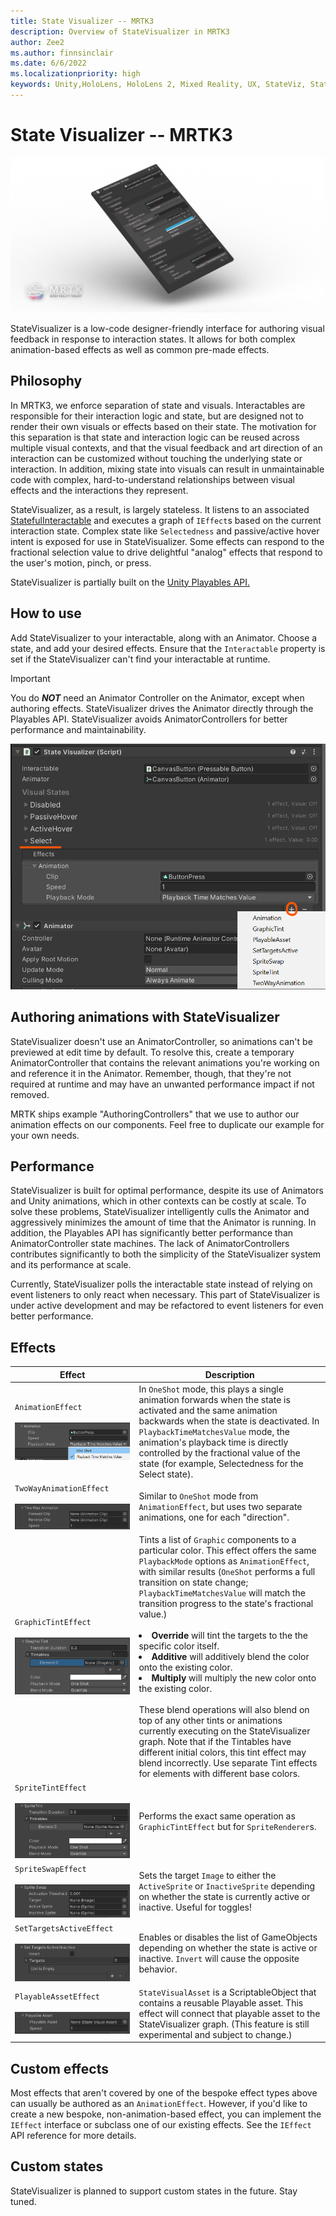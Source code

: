 ```yaml
---
title: State Visualizer -- MRTK3
description: Overview of StateVisualizer in MRTK3
author: Zee2
ms.author: finnsinclair
ms.date: 6/6/2022
ms.localizationpriority: high
keywords: Unity,HoloLens, HoloLens 2, Mixed Reality, UX, StateViz, StateVisualizer, State Visualizer, UX, animations
---
```


# State Visualizer -- MRTK3

![A graphic showing the State Visualizer script in the Unity Inspector window.](../../../mrtk3-overview/images/UXBuildingBlocks/StateVisualizer/stateviz-cover.png)

StateVisualizer is a low-code designer-friendly interface for authoring visual feedback in response to interaction states. It allows for both complex animation-based effects as well as common pre-made effects.

## Philosophy

In MRTK3, we enforce separation of state and visuals. Interactables are responsible for their interaction logic and state, but are designed not to render their own visuals or effects based on their state. The motivation for this separation is that state and interaction logic can be reused across multiple visual contexts, and that the visual feedback and art direction of an interaction can be customized without touching the underlying state or interaction. In addition, mixing state into visuals can result in unmaintainable code with complex, hard-to-understand relationships between visual effects and the interactions they represent.

StateVisualizer, as a result, is largely stateless. It listens to an associated [StatefulInteractable](../../../mrtk3-overview/architecture/interactables.md) and executes a graph of `IEffect`s based on the current interaction state. Complex state like `Selectedness` and passive/active hover intent is exposed for use in StateVisualizer. Some effects can respond to the fractional selection value to drive delightful "analog" effects that respond to the user's motion, pinch, or press.

StateVisualizer is partially built on the [Unity Playables API.](https://docs.unity3d.com/Manual/Playables.html)

## How to use

Add StateVisualizer to your interactable, along with an Animator. Choose a state, and add your desired effects. Ensure that the `Interactable` property is set if the StateVisualizer can't find your interactable at runtime.

> [!IMPORTANT]
> You do **_NOT_** need an Animator Controller on the Animator, except when authoring effects. StateVisualizer drives the Animator directly through the Playables API. StateVisualizer avoids AnimatorControllers for better performance and maintainability.

![Adding an effect](../../../mrtk3-overview/images/UXBuildingBlocks/StateVisualizer/add-effect.png)

## Authoring animations with StateVisualizer

StateVisualizer doesn't use an AnimatorController, so animations can't be previewed at edit time by default. To resolve this, create a temporary AnimatorController that contains the relevant animations you're working on and reference it in the Animator. Remember, though, that they're not required at runtime and may have an unwanted performance impact if not removed. 

MRTK ships example "AuthoringControllers" that we use to author our animation effects on our components. Feel free to duplicate our example for your own needs.

## Performance

StateVisualizer is built for optimal performance, despite its use of Animators and Unity animations, which in other contexts can be costly at scale. To solve these problems, StateVisualizer intelligently culls the Animator and aggressively minimizes the amount of time that the Animator is running. In addition, the Playables API has significantly better performance than AnimatorController state machines. The lack of AnimatorControllers contributes significantly to both the simplicity of the StateVisualizer system and its performance at scale.

Currently, StateVisualizer polls the interactable state instead of relying on event listeners to only react when necessary. This part of StateVisualizer is under active development and may be refactored to event listeners for even better performance.

## Effects

| Effect | Description|
|--------|------------|
| `AnimationEffect`<br><br> ![AnimationEffect inspector view](../../../mrtk3-overview/images/UXBuildingBlocks/StateVisualizer/animationEffect.png) | In `OneShot` mode, this plays a single animation forwards when the state is activated and the same animation backwards when the state is deactivated. In `PlaybackTimeMatchesValue` mode, the animation's playback time is directly controlled by the fractional value of the state (for example, Selectedness for the Select state).
|`TwoWayAnimationEffect`<br><br> ![TwoWayAnimationEffect inspector view](../../../mrtk3-overview/images/UXBuildingBlocks/StateVisualizer/twoWayAnimationEffect.png) | Similar to `OneShot` mode from `AnimationEffect`, but uses two separate animations, one for each "direction".
|`GraphicTintEffect`<br><br>![GraphicTintEffect inspector view](../../../mrtk3-overview/images/UXBuildingBlocks/StateVisualizer/graphicTintEffect.png) | Tints a list of `Graphic` components to a particular color. This effect offers the same `PlaybackMode` options as `AnimationEffect`, with similar results (`OneShot` performs a full transition on state change; `PlaybackTimeMatchesValue` will match the transition progress to the state's fractional value.)<br><br> <li> <b>Override</b> will tint the targets to the the specific color itself. <li> <b>Additive</b> will additively blend the color onto the existing color. <li> <b>Multiply</b> will multiply the new color onto the existing color. <br><br>These blend operations will also blend on top of any other tints or animations currently executing on the StateVisualizer graph. Note that if the Tintables have different initial colors, this tint effect may blend incorrectly. Use separate Tint effects for elements with different base colors.
| `SpriteTintEffect`<br><br>![SpriteTintEffect inspector view](../../../mrtk3-overview/images/UXBuildingBlocks/StateVisualizer/spriteTintEffect.png) | Performs the exact same operation as `GraphicTintEffect` but for `SpriteRenderer`s.
| `SpriteSwapEffect`<br><br>![SpriteSwapEffect inspector view](../../../mrtk3-overview/images/UXBuildingBlocks/StateVisualizer/spriteSwapEffect.png) | Sets the target `Image` to either the `ActiveSprite` or `InactiveSprite` depending on whether the state is currently active or inactive. Useful for toggles!
| `SetTargetsActiveEffect`<br><br>![SetTargetsActiveEffect inspector view](../../../mrtk3-overview/images/UXBuildingBlocks/StateVisualizer/setTargetsActiveEffect.png) | Enables or disables the list of GameObjects depending on whether the state is active or inactive. `Invert` will cause the opposite behavior.
| `PlayableAssetEffect`<br><br>![PlayableAssetEffect inspector view](../../../mrtk3-overview/images/UXBuildingBlocks/StateVisualizer/playableAssetEffect.png) | `StateVisualAsset` is a ScriptableObject that contains a reusable Playable asset. This effect will connect that playable asset to the StateVisualizer graph. (This feature is still experimental and subject to change.)

## Custom effects

Most effects that aren't covered by one of the bespoke effect types above can usually be authored as an `AnimationEffect`. However, if you'd like to create a new bespoke, non-animation-based effect, you can implement the `IEffect` interface or subclass one of our existing effects. See the `IEffect` API reference for more details.

## Custom states

StateVisualizer is planned to support custom states in the future. Stay tuned.
